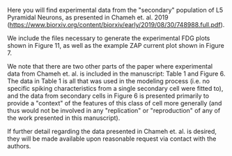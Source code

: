 Here you will find experimental data from the "secondary" population of L5 Pyramidal Neurons, as presented in Chameh et. al. 2019 (https://www.biorxiv.org/content/biorxiv/early/2019/08/30/748988.full.pdf).

We include the files necessary to generate the experimental FDG plots shown in Figure 11, as well as the example ZAP current plot shown in Figure 7.

We note that there are two other parts of the paper where experimental data from Chameh et. al. is included in the manuscript: Table 1 and Figure 6. The data in Table 1 is all that was used in the modeling process (i.e. no specific spiking characteristics from a single secondary cell were fitted to), and the data from secondary cells in Figure 6 is presented primarily to provide a "context" of the features of this class of cell more generally (and thus would not be involved in any "replication" or "reproduction" of any of the work presented in this manuscript).

If further detail regarding the data presented in Chameh et. al. is desired, they will be made available upon reasonable request via contact with the authors.
